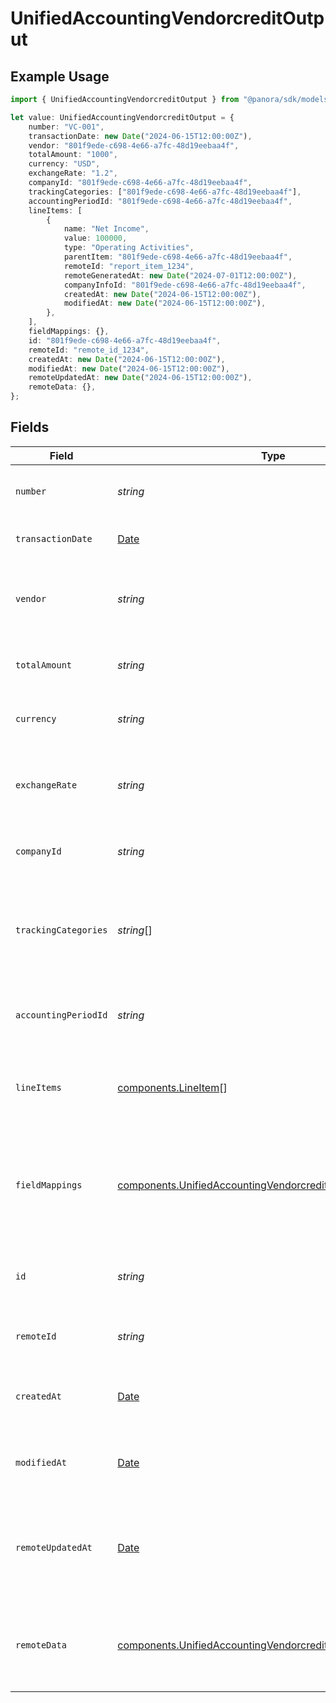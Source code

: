 # UnifiedAccountingVendorcreditOutput

## Example Usage

```typescript
import { UnifiedAccountingVendorcreditOutput } from "@panora/sdk/models/components";

let value: UnifiedAccountingVendorcreditOutput = {
    number: "VC-001",
    transactionDate: new Date("2024-06-15T12:00:00Z"),
    vendor: "801f9ede-c698-4e66-a7fc-48d19eebaa4f",
    totalAmount: "1000",
    currency: "USD",
    exchangeRate: "1.2",
    companyId: "801f9ede-c698-4e66-a7fc-48d19eebaa4f",
    trackingCategories: ["801f9ede-c698-4e66-a7fc-48d19eebaa4f"],
    accountingPeriodId: "801f9ede-c698-4e66-a7fc-48d19eebaa4f",
    lineItems: [
        {
            name: "Net Income",
            value: 100000,
            type: "Operating Activities",
            parentItem: "801f9ede-c698-4e66-a7fc-48d19eebaa4f",
            remoteId: "report_item_1234",
            remoteGeneratedAt: new Date("2024-07-01T12:00:00Z"),
            companyInfoId: "801f9ede-c698-4e66-a7fc-48d19eebaa4f",
            createdAt: new Date("2024-06-15T12:00:00Z"),
            modifiedAt: new Date("2024-06-15T12:00:00Z"),
        },
    ],
    fieldMappings: {},
    id: "801f9ede-c698-4e66-a7fc-48d19eebaa4f",
    remoteId: "remote_id_1234",
    createdAt: new Date("2024-06-15T12:00:00Z"),
    modifiedAt: new Date("2024-06-15T12:00:00Z"),
    remoteUpdatedAt: new Date("2024-06-15T12:00:00Z"),
    remoteData: {},
};
```

## Fields

| Field                                                                                                                                      | Type                                                                                                                                       | Required                                                                                                                                   | Description                                                                                                                                | Example                                                                                                                                    |
| ------------------------------------------------------------------------------------------------------------------------------------------ | ------------------------------------------------------------------------------------------------------------------------------------------ | ------------------------------------------------------------------------------------------------------------------------------------------ | ------------------------------------------------------------------------------------------------------------------------------------------ | ------------------------------------------------------------------------------------------------------------------------------------------ |
| `number`                                                                                                                                   | *string*                                                                                                                                   | :heavy_minus_sign:                                                                                                                         | The number of the vendor credit                                                                                                            | VC-001                                                                                                                                     |
| `transactionDate`                                                                                                                          | [Date](https://developer.mozilla.org/en-US/docs/Web/JavaScript/Reference/Global_Objects/Date)                                              | :heavy_minus_sign:                                                                                                                         | The date of the transaction                                                                                                                | 2024-06-15T12:00:00Z                                                                                                                       |
| `vendor`                                                                                                                                   | *string*                                                                                                                                   | :heavy_minus_sign:                                                                                                                         | The UUID of the vendor associated with the credit                                                                                          | 801f9ede-c698-4e66-a7fc-48d19eebaa4f                                                                                                       |
| `totalAmount`                                                                                                                              | *string*                                                                                                                                   | :heavy_minus_sign:                                                                                                                         | The total amount of the vendor credit                                                                                                      | 1000                                                                                                                                       |
| `currency`                                                                                                                                 | *string*                                                                                                                                   | :heavy_minus_sign:                                                                                                                         | The currency of the vendor credit                                                                                                          | USD                                                                                                                                        |
| `exchangeRate`                                                                                                                             | *string*                                                                                                                                   | :heavy_minus_sign:                                                                                                                         | The exchange rate applied to the vendor credit                                                                                             | 1.2                                                                                                                                        |
| `companyId`                                                                                                                                | *string*                                                                                                                                   | :heavy_minus_sign:                                                                                                                         | The UUID of the associated company                                                                                                         | 801f9ede-c698-4e66-a7fc-48d19eebaa4f                                                                                                       |
| `trackingCategories`                                                                                                                       | *string*[]                                                                                                                                 | :heavy_minus_sign:                                                                                                                         | The UUID of the tracking categories associated with the vendor credit                                                                      | [<br/>"801f9ede-c698-4e66-a7fc-48d19eebaa4f"<br/>]                                                                                         |
| `accountingPeriodId`                                                                                                                       | *string*                                                                                                                                   | :heavy_minus_sign:                                                                                                                         | The UUID of the associated accounting period                                                                                               | 801f9ede-c698-4e66-a7fc-48d19eebaa4f                                                                                                       |
| `lineItems`                                                                                                                                | [components.LineItem](../../models/components/lineitem.md)[]                                                                               | :heavy_minus_sign:                                                                                                                         | The line items associated with this vendor credit                                                                                          |                                                                                                                                            |
| `fieldMappings`                                                                                                                            | [components.UnifiedAccountingVendorcreditOutputFieldMappings](../../models/components/unifiedaccountingvendorcreditoutputfieldmappings.md) | :heavy_minus_sign:                                                                                                                         | The custom field mappings of the object between the remote 3rd party & Panora                                                              | {<br/>"custom_field_1": "value1",<br/>"custom_field_2": "value2"<br/>}                                                                     |
| `id`                                                                                                                                       | *string*                                                                                                                                   | :heavy_minus_sign:                                                                                                                         | The UUID of the vendor credit record                                                                                                       | 801f9ede-c698-4e66-a7fc-48d19eebaa4f                                                                                                       |
| `remoteId`                                                                                                                                 | *string*                                                                                                                                   | :heavy_minus_sign:                                                                                                                         | The remote ID of the vendor credit                                                                                                         | remote_id_1234                                                                                                                             |
| `createdAt`                                                                                                                                | [Date](https://developer.mozilla.org/en-US/docs/Web/JavaScript/Reference/Global_Objects/Date)                                              | :heavy_minus_sign:                                                                                                                         | The created date of the vendor credit                                                                                                      | 2024-06-15T12:00:00Z                                                                                                                       |
| `modifiedAt`                                                                                                                               | [Date](https://developer.mozilla.org/en-US/docs/Web/JavaScript/Reference/Global_Objects/Date)                                              | :heavy_minus_sign:                                                                                                                         | The last modified date of the vendor credit                                                                                                | 2024-06-15T12:00:00Z                                                                                                                       |
| `remoteUpdatedAt`                                                                                                                          | [Date](https://developer.mozilla.org/en-US/docs/Web/JavaScript/Reference/Global_Objects/Date)                                              | :heavy_minus_sign:                                                                                                                         | The date when the vendor credit was last updated in the remote system                                                                      | 2024-06-15T12:00:00Z                                                                                                                       |
| `remoteData`                                                                                                                               | [components.UnifiedAccountingVendorcreditOutputRemoteData](../../models/components/unifiedaccountingvendorcreditoutputremotedata.md)       | :heavy_minus_sign:                                                                                                                         | The remote data of the vendor credit in the context of the 3rd Party                                                                       | {<br/>"raw_data": {<br/>"additional_field": "some value"<br/>}<br/>}                                                                       |